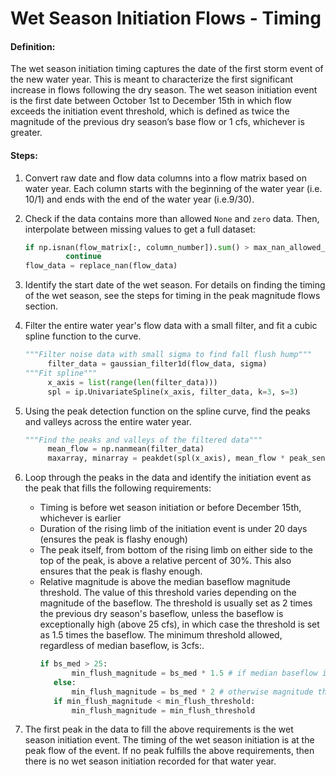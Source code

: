 # Wet Season Initiation Flows - Timing

#### Definition:

The wet season initiation timing captures the date of the first storm event of the new water year. This is meant to characterize the first significant increase in flows following the dry season. The wet season initiation event is the first date between October 1st to December 15th in which flow exceeds the initiation event threshold, which is defined as twice the magnitude of the previous dry season’s base flow or 1 cfs, whichever is greater.

#### Steps:

1. Convert raw date and flow data columns into a flow matrix based on water year. Each column starts with the beginning of the water year \(i.e. 10/1\) and ends with the end of the water year \(i.e.9/30\).

1. Check if the data contains more than allowed `None` and `zero` data. Then, interpolate between missing values to get a full dataset:

   ```py
   if np.isnan(flow_matrix[:, column_number]).sum() > max_nan_allowed_per_year or np.count_nonzero(flow_matrix[:, column_number]==0) > max_zero_allowed_per_year:
            continue
   flow_data = replace_nan(flow_data)
   ```

2. Identify the start date of the wet season. For details on finding the timing of the wet season, see the steps for timing in the peak magnitude flows section.

3. Filter the entire water year's flow data with a small filter, and fit a cubic spline function to the curve.

   ```py
   """Filter noise data with small sigma to find fall flush hump"""
        filter_data = gaussian_filter1d(flow_data, sigma)
   """Fit spline"""
        x_axis = list(range(len(filter_data)))
        spl = ip.UnivariateSpline(x_axis, filter_data, k=3, s=3)
   ```

4. Using the peak detection function on the spline curve, find the peaks and valleys across the entire water year.

   ```py
   """Find the peaks and valleys of the filtered data"""
        mean_flow = np.nanmean(filter_data)
        maxarray, minarray = peakdet(spl(x_axis), mean_flow * peak_sensitivity)
   ```

5. Loop through the peaks in the data and identify the initiation event as the peak that fills the following requirements:

   * Timing is before wet season initiation or before December 15th, whichever is earlier
   * Duration of the rising limb of the initiation event is under 20 days \(ensures the peak is flashy enough\)
   * The peak itself, from bottom of the rising limb on either side to the top of the peak, is above a relative percent of 30%. This also ensures that the peak is flashy enough.
   * Relative magnitude is above the median baseflow magnitude threshold. The value of this threshold varies depending on the magnitude of the baseflow. The threshold is usually set as 2 times the previous dry season's baseflow, unless the baseflow is exceptionally high \(above 25 cfs\), in which case the threshold is set as 1.5 times the baseflow. The minimum threshold allowed, regardless of median baseflow, is 3cfs:.
     ```py
     if bs_med > 25:
            min_flush_magnitude = bs_med * 1.5 # if median baseflow is large (>25), magnitude threshold is 50% above median baseflow of previous summer
        else:
            min_flush_magnitude = bs_med * 2 # otherwise magnitude threshold is 100% above median baseflow of previous summer
        if min_flush_magnitude < min_flush_threshold:
            min_flush_magnitude = min_flush_threshold
     ```

6. The first peak in the data to fill the above requirements is the wet season initiation event. The timing of the wet season initiation is at the peak flow of the event. If no peak fulfills the above requirements, then there is no wet season initiation recorded for that water year.
